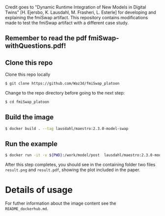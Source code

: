 Credit goes to "Dynamic Runtime Integration of New Models in Digital Twins" [H. Ejersbo, K. Lausdahl, M. Frasheri, L. Esterle] for developing and explaining the fmiSwap artifact. This repository contains modifications made to test the fmiSwap artifact with a different case study.

## Remember to read the pdf fmiSwap-withQuestions.pdf!

## Clone this repo

Clone this repo locally

```bash
$ git clone https://github.com/Waz3d/fmiSwap_platoon
```

Change to the repo directory before going to the next step:

```bash
$ cd fmiSwap_platoon
```

## Build the image

```bash
$ docker build . --tag lausdahl/maestro:2.3.0-model-swap
```

## Run the example

```bash
$ docker run -it -v ${PWD}:/work/model/post  lausdahl/maestro:2.3.0-model-swap
```

After this step completes, you should see in the containing folder two files ```result.png``` and ```result.pdf```, showing the plot included in the paper. 

# Details of usage

For futher information about the image content see the `README_dockerhub.md`.
